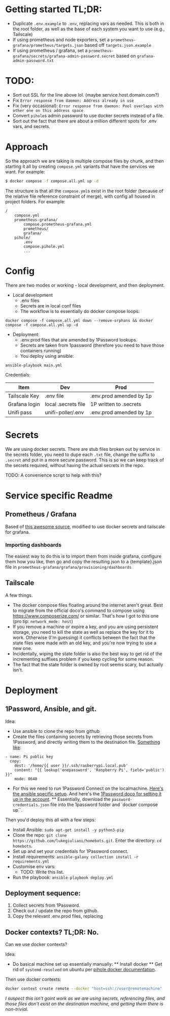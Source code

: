 # Getting started TL;DR:

* Duplicate `.env.example` to `.env`, replacing vars as needed. This is both in the root folder, as well as the base of each system you want to use (e.g., Tailscale)
* If using prometheus and node exporters, set a `prometheus-grafana/prometheus/targets.json` based off `targets.json.example`
* If using prometheus / grafana, set a `prometheus-grafana/secrets/grafana-admin-password.secret` based on `grafana-admin-password.txt`

# TODO:

* Sort out SSL for the line above lol. (maybe service.host.domain.com?)
* Fix `Error response from daemon: Address already in use`
* Fix (very occasional): `Error response from daemon: Pool overlaps with other one on this address space`
* Convert `pihole`s admin password to use docker secrets instead of a file. 
* Sort out the fact that there are about a million different spots for .env vars, and secrets. 

# Approach

So the approach we are taking is multiple compose files by chunk, and then starting it all by creating `compose.yml` variants that have the services we want. For example:

```bash
$ docker compose -f compose.all.yml up -d
```

The structure is that all the `compose.yml`s exist in the root folder (because of the relative file reference constraint of merge), with config all housed in project folders. For example:

```
/
    compose.yml
    prometheus-grafana/
        compose.prometheus-grafana.yml
        prometheus/
        grafana/
    pihole/
        .env
        compose.pihole.yml
        ...
```

# Config

There are two modes or working - local development, and then deployment. 

* Local development
    * .env files
    * Secrets are in local conf files
    * The workflow is to essentially do docker compose loops: 

```
docker compose -f compose.all.yml down --remove-orphans && docker compose -f compose.all.yml up -d
```

* Deployment:
    * .env.prod files that are amended by 1Password lookups. 
    * Secrets are taken from 1password (therefore you need to have those containers running)
    * You deploy using ansible:

```
ansible-playbook main.yml
```

Credentials:

| Item           | Dev                      | Prod                      |
|----------------|--------------------------|---------------------------|
| Tailscale Key  | .env file                | .env.prod amended by 1p   |
| Grafana login  | local .secrets file      | 1P written to .secrets    |
| Unifi pass     | unifi-poller/.env        | .env.prod amended by 1p   |


# Secrets

We are using docker secrets. There are stub files broken out by service in the secrets folder, you need to dupe each `.txt` file, change the suffix to `.secret` and put in a more secure password. This is so we can keep track of the secrets required, without having the actual secrets in the repo. 

TODO: A convenience script to help with this? 

# Service specific Readme

## Prometheus / Grafana

Based of [this awesome source](https://github.com/docker/awesome-compose/blob/master/prometheus-grafana/compose.yaml), modified to use docker secrets and tailscale for grafana. 

### Importing dashboards

The easiest way to do this is to import them from inside grafana, configure them how you like, then go and copy the resulting json to a {template}.json file in `prometheus-grafana/grafana/provisioning/dashboards`

## Tailscale

A few things.

* The docker compose files floating around the internet aren't great. Best to migrate from the official doco's command to compose using https://www.composerize.com/ or similar. That's how I got to this one (pro tip: `network_mode: host`) 
* If you remove a machine or expire a key, and you are using persistent storage, you need to kill the state as well as replace the key for it to work. Otherwise (I'm guessing) it conflicts between the fact that the state files were made with an old key, and you're now trying to use a new one. 
* Incidentally, wiping the state folder is also the best way to get rid of the incrementing suffixes problem if you keep cycling for some reason. 
* The fact that the state folder is owned by root seems scary, but actually isn't. 

# Deployment

## 1Password, Ansible, and git. 

Idea:

* Use ansible to clone the repo from github
* Create the files containing secrets by retrieving those secrets from 1Password, and directly writing them to the destination file. [Something like](https://medium.com/@robbytaylor/retrieving-secrets-from-1password-with-ansible-4364725c36b0):

```
- name: Pi public key
  copy:
    dest: '/home/{{ user }}/.ssh/rasberrypi.local.pub'
    content: "{{ lookup('onepassword', 'Raspberry Pi', field='public') }}"
    mode: 0640
```

* For this we need to run 1Password Connect on the localmachine. [Here's the ansible specific setup](https://github.com/1Password/ansible-onepasswordconnect-collection). And here's the [1Password doco for setting it up in the account](https://developer.1password.com/docs/connect/). 
** Essentially, download the `password-credentials.json` file into the 1password folder and `docker compose up``.


Then you'd deploy this all with a few steps:

* Install Ansible: `sudo apt-get install -y python3-pip`
* Clone the repo: `git clone https://github.com/lukegiuliani/homebots.git`. Enter the directory: `cd homebots`.
* Set up and set your credentials for 1Password connect. 
* Install requirements:  `ansible-galaxy collection install -r requirements.yml`
* Customise env vars:
    * TODO: Write this list. 
* Run the playbook: `ansible-playbook deploy.yml`

## Deployment sequence:

1. Collect secrets from 1Password. 
2. Check out / update the repo from github. 
3. Copy the relevant .env.prod files, replacing

## Docker contexts? TL;DR: No.

Can we use docker contexts?

Idea:

* Do basical machine set up essentially manually:
** Install docker
** Get rid of `systemd-resolved` on ubuntu per [pihole docker documentation](https://github.com/pi-hole/docker-pi-hole/#installing-on-ubuntu-or-fedora).

Then use docker contexts:

```bash
docker context create remote --docker "host=ssh://user@remotemachine"
```

*I suspect this isn't goint work as we are using secrets, referencing files, and those files don't exist on the destination machine, and getting them there is non-trivial.*

